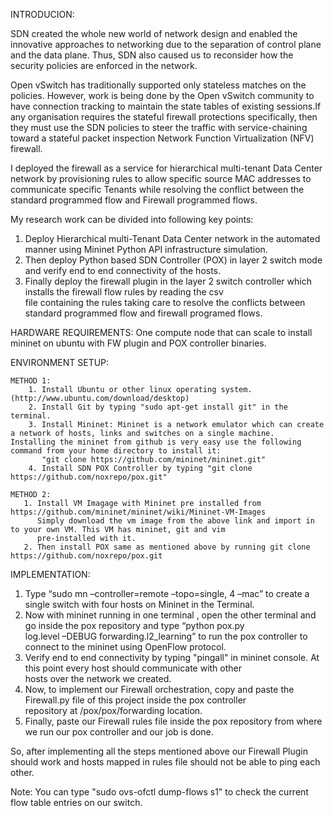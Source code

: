 INTRODUCION:

SDN created the whole new world of network design and enabled the innovative approaches to networking due to the separation of control plane and the data plane. Thus, SDN also caused us to reconsider how the security policies are enforced in the network.

Open vSwitch has traditionally supported only stateless matches on the policies. However, work is being done by the Open vSwitch community to have connection tracking to maintain the state tables of existing sessions.If any organisation requires the stateful firewall protections specifically, then they must use the SDN policies to steer the traffic with service-chaining toward a stateful packet inspection Network Function Virtualization (NFV) firewall.

I deployed the firewall as a service for hierarchical multi-tenant Data Center network by provisioning rules to allow specific source MAC addresses to communicate specific Tenants while resolving the conflict between the standard programmed flow and Firewall programmed flows.

My research work can be divided into following key points:
  1. Deploy Hierarchical multi-Tenant Data Center network in the automated manner using Mininet Python API infrastructure simulation.
  2. Then deploy Python based SDN Controller (POX) in layer 2 switch mode and verify end to end connectivity of the hosts.
  3. Finally deploy the firewall plugin in the layer 2 switch controller which installs the firewall flow rules by reading the csv   
     file containing the rules taking care to resolve the conflicts between standard programmed flow and firewall programed flows.
  

HARDWARE REQUIREMENTS:
One compute node that can scale to install mininet on ubuntu with FW plugin and POX controller binaries.

ENVIRONMENT SETUP:
    
    METHOD 1:
        1. Install Ubuntu or other linux operating system.(http://www.ubuntu.com/download/desktop)
        2. Install Git by typing "sudo apt-get install git" in the terminal.
        3. Install Mininet: Mininet is a network emulator which can create a network of hosts, links and switches on a single machine.            Installing the mininet from github is very easy use the following command from your home directory to install it:
           "git clone https://github.com/mininet/mininet.git"
        4. Install SDN POX Controller by typing "git clone https://github.com/noxrepo/pox.git"
        
    METHOD 2:
       1. Install VM Imagage with Mininet pre installed from https://github.com/mininet/mininet/wiki/Mininet-VM-Images
          Simply download the vm image from the above link and import in to your own VM. This VM has mininet, git and vim  
          pre-installed with it. 
       2. Then install POX same as mentioned above by running git clone https://github.com/noxrepo/pox.git


IMPLEMENTATION:
 1. Type “sudo mn –controller=remote –topo=single, 4 –mac” to create a single switch with four hosts on Mininet in the Terminal.
 2. Now with mininet running in one terminal , open the other terminal and go inside the pox repository and type “python pox.py  
    log.level –DEBUG forwarding.l2_learning” to run the pox controller to connect to the mininet using OpenFlow protocol.
 3. Verify end to end connectivity by typing "pingall" in mininet console. At this point every host should communicate with other   
    hosts over the network we created.
 4. Now, to implement our Firewall orchestration, copy and paste the Firewall.py file of this project inside the pox controller   
    repository at /pox/pox/forwarding location.
 5. Finally, paste our Firewall rules file inside the pox repository from where we run our pox controller and our job is done.

So, after implementing all the steps mentioned above our Firewall Plugin should work and hosts mapped in rules file should not be able to ping each other.

Note: You can type "sudo ovs-ofctl dump-flows s1" to check the current flow table entries on our switch.
